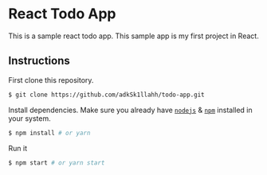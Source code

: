 # React Todo App

This is a sample react todo app.
This sample app is my first project in React.


## Instructions

First clone this repository.
```bash
$ git clone https://github.com/adkSk1llahh/todo-app.git 
```

Install dependencies. Make sure you already have [`nodejs`](https://nodejs.org/en/) & [`npm`](https://www.npmjs.com/) installed in your system.
```bash
$ npm install # or yarn
```

Run it
```bash
$ npm start # or yarn start
```

